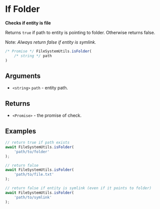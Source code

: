 If Folder
=========

**Checks if entity is file**

Returns `true` if path to entity is pointing to folder. Otherwise returns false.

Note: *Always return false if entity is symlink.*

```js
/* Promise */ FileSystemUtils.isFolder(
	/* string */ path
)
```


## Arguments

* `<string>` `path` - entity path.


## Returns

* `<Promise>` - the promise of check.


## Examples

```js
// return true if path exists
await FileSystemUtils.isFolder(
	'path/to/folder'
);

// return false
await FileSystemUtils.isFolder(
	'path/to/file.txt'
);

// return false if entity is symlink (even if it points to folder)
await FileSystemUtils.isFolder(
	'path/to/symlink'
);
```
